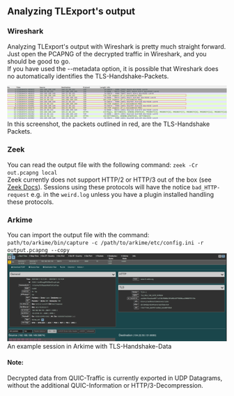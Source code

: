 ## Analyzing TLExport's output

### Wireshark
Analyzing TLExport's output with Wireshark is pretty much straight forward. Just open the PCAPNG of the decrypted traffic in Wireshark, and you should be good to go.<br> If you have used the --metadata option, it is possible that Wireshark does no automatically identifies the TLS-Handshake-Packets.

![TLS-Handshake in ouput](./TLS_Handshake.png)
In this screenshot, the packets outlined in red, are the TLS-Handshake Packets.
### Zeek
You can read the output file with the following command: ```zeek -Cr out.pcapng local```<br>
Zeek currently does not support HTTP/2 or HTTP/3 out of the box (see [Zeek Docs](https://docs.zeek.org/en/v5.0.10/frameworks/tls-decryption.html#decrypting-a-trace-file)). Sessions using these protocols will have the notice ```bad_HTTP-request``` e.g. in the ```weird.log``` unless you have a plugin installed handling these protocols.
### Arkime
You can import the output file with the command: ```path/to/arkime/bin/capture -c /path/to/arkime/etc/config.ini -r output.pcapng --copy```<br>
![output in Arkime](TLS_Arkime.png)
An example session in Arkime with TLS-Handshake-Data

#### Note:
Decrypted data from QUIC-Traffic is currently exported in UDP Datagrams, without the additional QUIC-Information or HTTP/3-Decompression.
